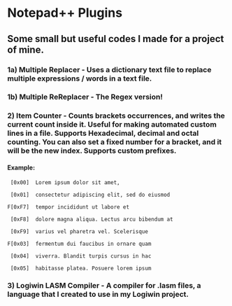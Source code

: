 # Notepad++ Plugins

## Some small but useful codes I made for a project of mine.

### 1a) Multiple Replacer - Uses a dictionary text file to replace multiple expressions / words in a text file.

### 1b) Multiple ReReplacer - The Regex version!

### 2) Item Counter - Counts brackets occurrences, and writes the current count inside it. Useful for making automated custom lines in a file. Supports Hexadecimal, decimal and octal counting. You can also set a fixed number for a bracket, and it will be the new index. Supports custom prefixes.
#### Example:
     [0x00]  Lorem ipsum dolor sit amet, 
 
     [0x01]  consectetur adipiscing elit, sed do eiusmod 
 
    F[0xF7]  tempor incididunt ut labore et 

     [0xF8]  dolore magna aliqua. Lectus arcu bibendum at
 
     [0xF9]  varius vel pharetra vel. Scelerisque
 
    F[0x03]  fermentum dui faucibus in ornare quam

     [0x04]  viverra. Blandit turpis cursus in hac
 
     [0x05]  habitasse platea. Posuere lorem ipsum
 
### 3) Logiwin LASM Compiler - A compiler for .lasm files, a language that I created to use in my Logiwin project.
